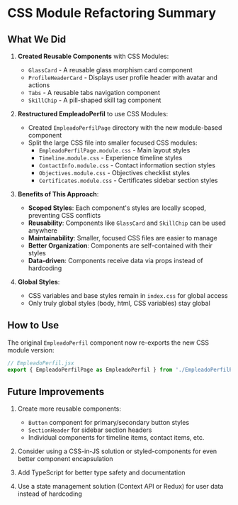 # CSS Module Refactoring Summary

## What We Did

1. **Created Reusable Components** with CSS Modules:
   - `GlassCard` - A reusable glass morphism card component
   - `ProfileHeaderCard` - Displays user profile header with avatar and actions
   - `Tabs` - A reusable tabs navigation component  
   - `SkillChip` - A pill-shaped skill tag component

2. **Restructured EmpleadoPerfil** to use CSS Modules:
   - Created `EmpleadoPerfilPage` directory with the new module-based component
   - Split the large CSS file into smaller focused CSS modules:
     - `EmpleadoPerfilPage.module.css` - Main layout styles
     - `Timeline.module.css` - Experience timeline styles
     - `ContactInfo.module.css` - Contact information section styles
     - `Objectives.module.css` - Objectives checklist styles
     - `Certificates.module.css` - Certificates sidebar section styles

3. **Benefits of This Approach**:
   - **Scoped Styles**: Each component's styles are locally scoped, preventing CSS conflicts
   - **Reusability**: Components like `GlassCard` and `SkillChip` can be used anywhere
   - **Maintainability**: Smaller, focused CSS files are easier to manage
   - **Better Organization**: Components are self-contained with their styles
   - **Data-driven**: Components receive data via props instead of hardcoding

4. **Global Styles**:
   - CSS variables and base styles remain in `index.css` for global access
   - Only truly global styles (body, html, CSS variables) stay global

## How to Use

The original `EmpleadoPerfil` component now re-exports the new CSS module version:

```javascript
// EmpleadoPerfil.jsx
export { EmpleadoPerfilPage as EmpleadoPerfil } from './EmpleadoPerfilPage/EmpleadoPerfilPage';
```

## Future Improvements

1. Create more reusable components:
   - `Button` component for primary/secondary button styles
   - `SectionHeader` for sidebar section headers
   - Individual components for timeline items, contact items, etc.

2. Consider using a CSS-in-JS solution or styled-components for even better component encapsulation

3. Add TypeScript for better type safety and documentation

4. Use a state management solution (Context API or Redux) for user data instead of hardcoding